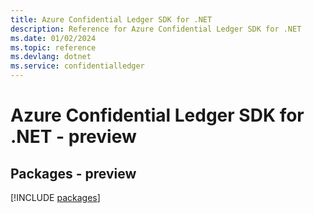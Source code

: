 ```yaml
---
title: Azure Confidential Ledger SDK for .NET
description: Reference for Azure Confidential Ledger SDK for .NET
ms.date: 01/02/2024
ms.topic: reference
ms.devlang: dotnet
ms.service: confidentialledger
---
```

# Azure Confidential Ledger SDK for .NET - preview
## Packages - preview
[!INCLUDE [packages](confidential-ledger-index.md)]